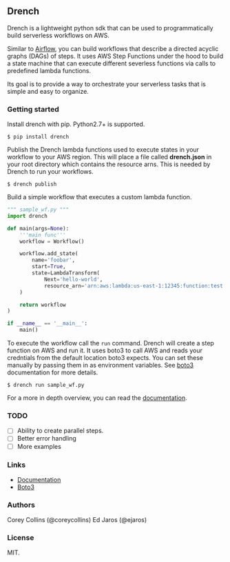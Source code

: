 ## Drench

Drench is a lightweight python sdk that can be used to programmatically build serverless workflows on AWS.

Similar to [Airflow](https://github.com/apache/incubator-airflow), you can build workflows that describe a directed acyclic graphs (DAGs) of steps. It uses AWS Step Functions under the hood to build a state machine that can execute different severless functions via calls to predefined lambda functions.

Its goal is to provide a way to orchestrate your serverless tasks that is simple and easy to organize.

### Getting started

Install drench with pip. Python2.7+ is supported.

```
$ pip install drench
```

Publish the Drench lambda functions used to execute states in your workflow to your AWS region. This will place a file called **drench.json** in your root directory which contains the resource arns. This is needed by Drench to run your workflows.

```
$ drench publish
```

Build a simple workflow that executes a custom lambda function.

```python
""" sample_wf.py """
import drench

def main(args=None):  
    '''main func'''
	workflow = Workflow()

	workflow.add_state(  
	    name='foobar',  
	    start=True,  
	    state=LambdaTransform(  
	        Next='hello-world',  
			resource_arn='arn:aws:lambda:us-east-1:12345:function:test'
    )

	return workflow
)

if __name__ == '__main__':  
    main()
```

To execute the workflow call the `run` command. Drench will create a step function on AWS and run it. It uses boto3 to call AWS and reads your credntials from the default location boto3 expects. You can set these manually by passing them in as environment variables. See [boto3](http://boto3.readthedocs.io) documentation for more details.

```
$ drench run sample_wf.py
```

For a more in depth overview, you can read the [documentation](http://example.com).

### TODO

* [ ] Ability to create parallel steps.
* [ ] Better error handling
* [ ] More examples

### Links

* [Documentation](http://example.com)
* [Boto3](http://boto3.readthedocs.io)

### Authors

Corey Collins (@coreycollins)
Ed Jaros (@ejaros)

### License

MIT.

